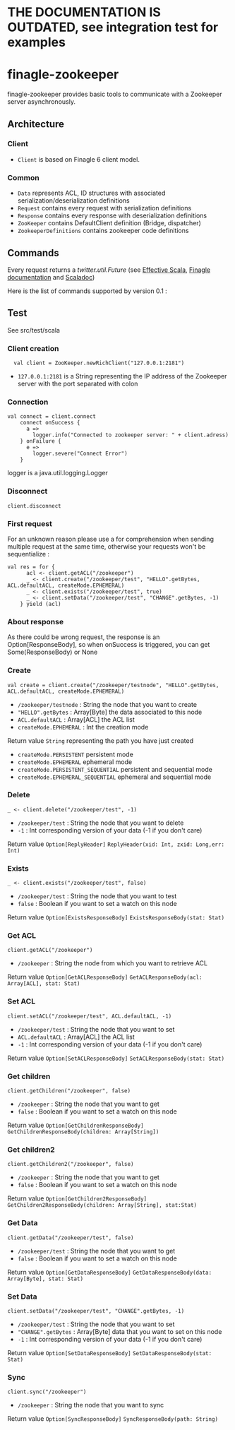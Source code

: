 # THE DOCUMENTATION IS OUTDATED, see integration test for examples

# finagle-zookeeper

finagle-zookeeper provides basic tools to communicate with a Zookeeper server asynchronously.

## Architecture
### Client
- `Client` is based on Finagle 6 client model.


### Common
- `Data` represents ACL, ID structures with associated serialization/deserialization definitions
- `Request` contains every request with serialization definitions
- `Response` contains every response with deserialization definitions
- `ZooKeeper` contains DefaultClient definition (Bridge, dispatcher)
- `ZookeeperDefinitions` contains zookeeper code definitions

## Commands

Every request returns a *twitter.util.Future* (see [Effective Scala](http://twitter.github.io/effectivescala/#Concurrency-Futures),
[Finagle documentation](https://twitter.github.io/scala_school/finagle.html#Future) and [Scaladoc](http://twitter.github.io/util/util-core/target/doc/main/api/com/twitter/util/Future.html))

Here is the list of commands supported by version 0.1 :

## Test
See src/test/scala

### Client creation
```
  val client = ZooKeeper.newRichClient("127.0.0.1:2181")
```
- `127.0.0.1:2181` is a String representing the IP address of the Zookeeper server with the port separated with colon

### Connection
```
val connect = client.connect
    connect onSuccess {
      a =>
        logger.info("Connected to zookeeper server: " + client.adress)
    } onFailure {
      e =>
        logger.severe("Connect Error")
    }
```
logger is a java.util.logging.Logger

### Disconnect
```
client.disconnect
```

### First request
For an unknown reason please use a for comprehension when sending multiple request at the same time, otherwise your requests won't be sequentialize :

```
val res = for {
      acl <- client.getACL("/zookeeper")
      _ <- client.create("/zookeeper/test", "HELLO".getBytes, ACL.defaultACL, createMode.EPHEMERAL)
      _ <- client.exists("/zookeeper/test", true)
      _ <- client.setData("/zookeeper/test", "CHANGE".getBytes, -1)
    } yield (acl)
```

### About response
As there could be wrong request, the response is an Option[ResponseBody], so when onSuccess is triggered, you can get Some(ResponseBody) or None

### Create
```
val create = client.create("/zookeeper/testnode", "HELLO".getBytes, ACL.defaultACL, createMode.EPHEMERAL)
```
- `/zookeeper/testnode` : String the node that you want to create
- `"HELLO".getBytes` : Array[Byte] the data associated to this node
- `ACL.defaultACL` : Array[ACL] the ACL list
- `createMode.EPHEMERAL` : Int the creation mode

Return value `String` representing the path you have just created

- `createMode.PERSISTENT` persistent mode
- `createMode.EPHEMERAL` ephemeral mode
- `createMode.PERSISTENT_SEQUENTIAL` persistent and sequential mode
- `createMode.EPHEMERAL_SEQUENTIAL` ephemeral and sequential mode


### Delete
```
_ <- client.delete("/zookeeper/test", -1)
```
- `/zookeeper/test` : String the node that you want to delete
- `-1` : Int corresponding version of your data (-1 if you don't care)

Return value `Option[ReplyHeader]` `ReplyHeader(xid: Int, zxid: Long,err: Int)`

### Exists
```
_ <- client.exists("/zookeeper/test", false)
```
- `/zookeeper/test` : String the node that you want to test
- `false` : Boolean if you want to set a watch on this node

Return value `Option[ExistsResponseBody]` `ExistsResponseBody(stat: Stat)`

### Get ACL
```
client.getACL("/zookeeper")
```
- `/zookeeper` : String the node from which you want to retrieve ACL

Return value `Option[GetACLResponseBody]` `GetACLResponseBody(acl: Array[ACL], stat: Stat)`

### Set ACL
```
client.setACL("/zookeeper/test", ACL.defaultACL, -1)
```
- `/zookeeper/test` : String the node that you want to set
- `ACL.defaultACL` : Array[ACL] the ACL list
- `-1` : Int corresponding version of your data (-1 if you don't care)

Return value `Option[SetACLResponseBody]` `SetACLResponseBody(stat: Stat)`

### Get children
```
client.getChildren("/zookeeper", false)
```
- `/zookeeper` : String the node that you want to get
- `false` : Boolean if you want to set a watch on this node

Return value `Option[GetChildrenResponseBody]` `GetChildrenResponseBody(children: Array[String])`

### Get children2
```
client.getChildren2("/zookeeper", false)
```
- `/zookeeper` : String the node that you want to get
- `false` : Boolean if you want to set a watch on this node

Return value `Option[GetChildren2ResponseBody]` `GetChildren2ResponseBody(children: Array[String], stat:Stat)`

### Get Data
```
client.getData("/zookeeper/test", false)
```
- `/zookeeper/test` : String the node that you want to get
- `false` : Boolean if you want to set a watch on this node

Return value `Option[GetDataResponseBody]` `GetDataResponseBody(data: Array[Byte], stat: Stat)`

### Set Data
```
client.setData("/zookeeper/test", "CHANGE".getBytes, -1)
```
- `/zookeeper/test` : String the node that you want to set
- `"CHANGE".getBytes` : Array[Byte] data that you want to set on this node
- `-1` : Int corresponding version of your data (-1 if you don't care)

Return value `Option[SetDataResponseBody]` `SetDataResponseBody(stat: Stat)`

### Sync
```
client.sync("/zookeeper")
```
- `/zookeeper` : String the node that you want to sync

Return value `Option[SyncResponseBody]` `SyncResponseBody(path: String)`